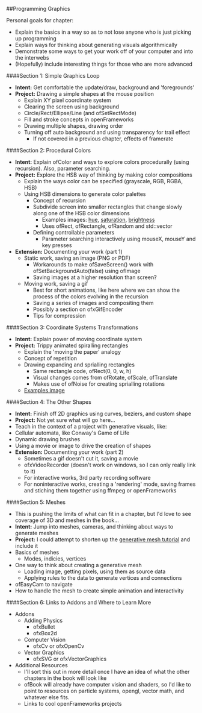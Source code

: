 ##Programming Graphics

Personal goals for chapter:
* Explain the basics in a way so as to not lose anyone who is just picking up programming
* Explain ways for thinking about generating visuals algorithmically 
* Demonstrate some ways to get your work off of your computer and into the interwebs
* (Hopefully) include interesting things for those who are more advanced

####Section 1: Simple Graphics Loop
* __Intent:__ Get comfortable the update/draw, background and 'foregrounds'
* __Project:__ Drawing a simple shapes at the mouse position  
  * Explain XY pixel coordinate system
  * Clearing the screen using background
  * Circle/Rect/Ellipse/Line (and ofSetRectMode)
  * Fill and stroke concepts in openFrameworks
  * Drawing multiple shapes, drawing order
  * Turning off auto background and using transparency for trail effect 
    * If not covered in a previous chapter, effects of framerate


####Section 2: Procedural Colors
* __Intent:__ Explain ofColor and ways to explore colors procedurally (using recursion).  Also, parameter searching.
* __Project:__ Explore the HSB way of thinking by making color compositions 
  * Explain the ways color can be specified (grayscale, RGB, RGBA, HSB)
  * Using HSB dimensions to generate color palettes
    * Concept of recursion
    * Subdivide screen into smaller rectangles that change slowly along one of the HSB color dimensions
      * Examples images: [hue](https://github.com/openframeworks/ofBook/blob/master/20_intro_to_graphics/EvolvingColor_ChangingHue.png), [saturation](https://github.com/openframeworks/ofBook/blob/master/20_intro_to_graphics/EvolvingColor_ChangingSaturation.png), [brightness](https://github.com/openframeworks/ofBook/blob/master/20_intro_to_graphics/EvolvingColor_ChangingBrightness.png)
      * Uses ofRect, ofRectangle, ofRandom and std::vector
    * Defining controllable parameters 
      * Parameter searching interactively using mouseX, mouseY and key presses
* __Extension:__ Documenting your work (part 1)
  * Static work, saving an image (PNG or PDF)
    * Workarounds to make ofSaveScreen() work with ofSetBackgroundAuto(false) using ofImage
    * Saving images at a higher resolution than screen?
  * Moving work, saving a gif
    * Best for short animations, like here where we can show the process of the colors evolving in the recursion
    * Saving a series of images and compositing them 
    * Possibly a section on ofxGifEncoder
    * Tips for compression
  
####Section 3: Coordinate Systems Transformations
* __Intent:__ Explain power of moving coordinate system
* __Project:__ Trippy animated spiralling rectangles
  * Explain the 'moving the paper' analogy
  * Concept of repetition
  * Drawing expanding and sprialling rectangles
    * Same rectangle code, ofRect(0, 0, w, h) 
    * Visual changes comes from ofRotate, ofScale, ofTranslate
    * Makes use of ofNoise for creating sprialling rotations
  * [Examples image](https://github.com/openframeworks/ofBook/blob/master/20_intro_to_graphics/CoordSystem_RepeatingSquareSpiral.png)

####Section 4: The Other Shapes
* __Intent:__ Finish off 2D graphics using curves, beziers, and custom shape
* __Project:__ Not yet sure what will go here...
 * Teach in the context of a project with generative visuals, like:
  * Cellular automata, like Conway's Game of Life
  * Dynamic drawing brushes
  * Using a movie or image to drive the creation of shapes
* __Extension:__ Documenting your work (part 2)
  * Sometimes a gif doesn't cut it, saving a movie
   * ofxVideoRecorder (doesn't work on windows, so I can only really link to it)
    * For interactive works, 3rd party recording software
    * For noninteractive works, creating a 'rendering' mode, saving frames and stiching them together using ffmpeg or openFrameworks

####Section 5: Meshes
* This is pushing the limits of what can fit in a chapter, but I'd love to see coverage of 3D and meshes in the book...
* __Intent:__ Jump into meshes, cameras, and thinking about ways to generate meshes
* __Project:__ I could attempt to shorten up the [generative mesh tutorial](http://openframeworks.cc/tutorials/graphics/generativemesh.html) and include it
 * Basics of meshes
   * Modes, indicies, vertices
 * One way to think about creating a generative mesh
   * Loading image, getting pixels, using them as source data
    * Applying rules to the data to generate vertices and connections
 * ofEasyCam to navigate
 * How to handle the mesh to create simple animation and interactivity

####Section 6: Links to Addons and Where to Learn More
* Addons
  * Adding Physics
    * ofxBullet
    * ofxBox2d
  * Computer Vision
    * ofxCv or ofxOpenCv
  * Vector Graphics
    * ofxSVG or ofxVectorGraphics
* Additional Resources
  * I'll sort this out in more detail once I have an idea of what the other chapters in the book will look like 
  * ofBook will already have computer vision and shaders, so I'd like to point to resources on particle systems, opengl, vector math, and whatever else fits. 
  * Links to cool openFrameworks projects
